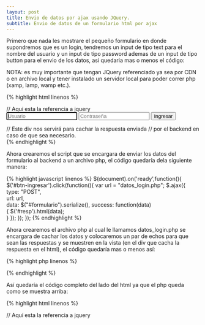 ```yaml
---
layout: post
title: Envio de datos por ajax usando JQuery.
subtitle: Envio de datos de un formulario html por ajax
---
```


Primero que nada les mostrare el pequeño formulario en donde supondremos que es un login, tendremos un input de tipo text para el nombre del usuario y un input de tipo password ademas de un input de tipo button para el envio de los datos, asi quedaria mas o menos el código:

NOTA: es muy importante que tengan JQuery referenciado ya sea por CDN o en archivo local y tener instalado un servidor local para poder correr php (xamp, lamp, wamp etc.).

{% highlight html linenos %}
<!DOCTYPE html>
<html lang="es">
  <head>
	<meta charset="UTF-8" />
   	<title> Acción onclick en js </title>
   	// Aquí esta la referencia a jquery
   	<script src="//code.jquery.com/jquery-1.11.2.min.js"></script>
  </head>
  <body>
	<form method="post" id="formulario">
		<input type="text" name="usuario" placeholder="Usuario" autofocus/>
		<input type="password" name="contrasena" placeholder="Contraseña"/>
		<input type="button" id="btn-ingresar" value="Ingresar" />
	</form>
	// Este div nos servirá para cachar la respuesta enviada 
	// por el backend en caso de que sea necesario.
	<div id="resp"></div>
  </body>
</html>
{% endhighlight %}

Ahora crearemos el script que se encargara de enviar los datos del formulario al backend a un archivo php, el código quedaría dela siguiente manera:

{% highlight javascript linenos %}
$(document).on('ready',function(){       
    $('#btn-ingresar').click(function(){
        var url = "datos_login.php";
        $.ajax({                        
           type: "POST",                 
           url: url,                     
           data: $("#formulario").serialize(), 
           success: function(data)             
           {
             $('#resp').html(data);               
           }
       });
    });
});
{% endhighlight %}

Ahora crearemos el archivo php al cual le llamamos datos_login.php se encargara de cachar los datos y colocaremos un par de echos para que sean las respuestas y se muestren en la vista (en el div que cacha la respuesta en el html), el código quedaría mas o menos así:

{% highlight php linenos %}
<?php   
    $usuario = $_POST['usuario'];
    $contra  = $_POST['contrasena'];
    
    echo "tu usuario es: ".$usuario; 
    echo "contraseña es: ".$contrsena;
?>
{% endhighlight %}

Así quedaría el código completo del lado del html ya que el php queda como se muestra arriba:

{% highlight html linenos %}
<!DOCTYPE html>
<html lang="es">
  <head>
	<meta charset="UTF-8" />
   	<title> Acción onclick en js </title>
   	// Aquí esta la referencia a jquery
   	<script src="//code.jquery.com/jquery-1.11.2.min.js"></script>
	<script>
	$(document).on('ready',function(){

	  $('#btn-ingresar').click(function(){
		var url = "datos_login.php";                                      

		$.ajax({                        
		   type: "POST",                 
		   url: url,                    
		   data: $("#formulario").serialize(),
		   success: function(data)            
		   {
			 $('#resp').html(data);           
		   }
		 });
	  });
	});
	</script>
  </head>
  <body>
	<form method="post" id="formulario">
		<input type="text" name="usuario" placeholder="Usuario" autofocus/>
		<input type="password" name="contrasena" placeholder="Contraseña"/>
		<input type="button" id="btn-ingresar" value="Ingresar" />
	</form>
	// Este div nos servirá para cachar la respuesta enviada 
	// por el backend en caso de que sea necesario.
	<div id="resp"></div>
  </body>
</html>
{% endhighlight %}



